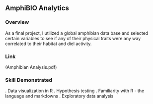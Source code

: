 ## AmphiBIO Analytics
###  Overview 
As a final project, I utilized a global amphibian data base and selected certain variables to see if any of their physical traits were any way correlated to their habitat and diel activity. 

### Link
(Amphibian Analysis.pdf)

### Skill Demonstrated 
. Data visualization in R
. Hypothesis testing
. Familiarity with R - the language and markdowns
. Exploratory data analysis
